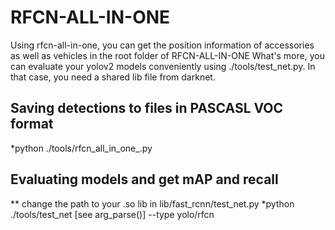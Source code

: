 # RFCN-ALL-IN-ONE

Using rfcn-all-in-one, you can get the position information of accessories as well as vehicles
in the root folder of RFCN-ALL-IN-ONE
What's more, you can evaluate your yolov2 models conveniently using ./tools/test_net.py. In that case, you need a shared lib file from darknet.
## Saving detections to files in PASCASL VOC format
*python ./tools/rfcn_all_in_one_.py

## Evaluating models and get mAP and recall 
** change the path to your .so lib in lib/fast_rcnn/test_net.py 
*python ./tools/test_net [see arg_parse()] --type yolo/rfcn 
